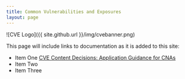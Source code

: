 ```yaml
---
title: Common Vulnerabilities and Exposures
layout: page
---
```


![CVE Logo]({{ site.github.url }}/img/cvebanner.png)

This page will include links to documentation as it is added to this site:

* Item One  [CVE Content Decisions: Application Guidance for CNAs](docs/application_guidance_for_cnas.md)
* Item Two
* Item Three
